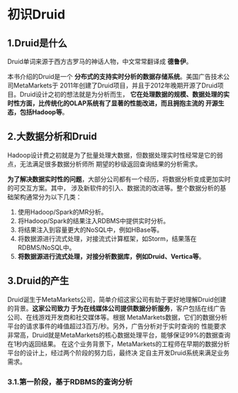 初识Druid
================================================================================
## 1.Druid是什么
Druid单词来源于西方古罗马的神话人物，中文常常翻译成 **德鲁伊**。

本书介绍的Druid是一个 **分布式的支持实时分析的数据存储系统**。美国广告技术公司MetaMarkets于
2011年创建了Druid项目，并且于2012年晚期开源了Druid项目。Druid设计之初的想法就是为分析而生，
**它在处理数据的规模、数据处理的实时性方面，比传统化的OLAP系统有了显著的性能改进，而且拥抱主流的
开源生态，包括Hadoop等**。

## 2.大数据分析和Druid
Hadoop设计费之初就是为了批量处理大数据，但数据处理实时性经常是它的弱点，无法满足很多数据分析师所
期望的秒级返回查询结果的分析需求。

**为了解决数据实时性的问题**，大部分公司都有一个经历，将数据分析变成更加实时的可交互方案。其中，
涉及新软件的引入、数据流的改进等。整个数据分析的基础架构通常分为以下几类：
1. 使用Hadoop/Spark的MR分析。
2. 将Hadoop/Spark的结果注入RDBMS中提供实时分析。
3. 将结果注入到容量更大的NoSQL中，例如HBase等。
4. 将数据源进行流式处理，对接流式计算框架，如Storm，结果落在RDBMS/NoSQL中。
5. **将数据源进行流式处理，对接分析数据库，例如Druid、Vertica等**。

## 3.Druid的产生
Druid诞生于MetaMarkets公司，简单介绍这家公司有助于更好地理解Druid创建的背景。**这家公司致力
于为在线媒体公司提供数据分析服务**，客户包括在线广告公司、在线游戏开发商和社交媒体等。根据
MetaMarkets数据，它们的数据分析平台的请求事件的峰值超过3百万/秒。另外，广告分析对于实时查询的
性能要求非常高，Druid就是MetaMarkets的核心数据处理平台，能够保证99%的数据查询在1秒内返回结果。
在这个业务背景下，MetaMarkets的工程师在早期的数据分析平台的设计上，经过两个阶段的努力后，最终决
定自主开发Druid系统来满足业务需求。

### 3.1.第一阶段，基于RDBMS的查询分析 
